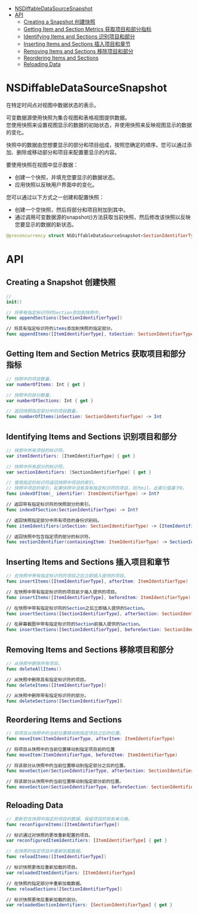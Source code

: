 <!-- TOC -->

- [NSDiffableDataSourceSnapshot](#nsdiffabledatasourcesnapshot)
- [API](#api)
    - [Creating a Snapshot 创建快照](#creating-a-snapshot-创建快照)
    - [Getting Item and Section Metrics 获取项目和部分指标](#getting-item-and-section-metrics-获取项目和部分指标)
    - [Identifying Items and Sections 识别项目和部分](#identifying-items-and-sections-识别项目和部分)
    - [Inserting Items and Sections 插入项目和章节](#inserting-items-and-sections-插入项目和章节)
    - [Removing Items and Sections 移除项目和部分](#removing-items-and-sections-移除项目和部分)
    - [Reordering Items and Sections](#reordering-items-and-sections)
    - [Reloading Data](#reloading-data)

<!-- /TOC -->

# NSDiffableDataSourceSnapshot

在特定时间点对视图中数据状态的表示。

可变数据源使用快照为集合视图和表格视图提供数据。  
您使用快照来设置视图显示的数据的初始状态，并使用快照来反映视图显示的数据的变化。

快照中的数据由您想要显示的部分和项目组成，按照您确定的顺序。您可以通过添加、删除或移动部分和项目来配置要显示的内容。

要使用快照在视图中显示数据：
- 创建一个快照，并填充您要显示的数据状态。
- 应用快照以反映用户界面中的变化。

您可以通过以下方式之一创建和配置快照：
- 创建一个空快照，然后将部分和项目附加到其中。
- 通过调用可变数据源的snapshot()方法获取当前快照，然后修改该快照以反映您要显示的数据的新状态。

```swift
@preconcurrency struct NSDiffableDataSourceSnapshot<SectionIdentifierType, ItemIdentifierType> where SectionIdentifierType : Hashable, SectionIdentifierType : Sendable, ItemIdentifierType : Hashable, ItemIdentifierType : Sendable
```

# API

## Creating a Snapshot 创建快照

```swift
// 
init()

// 将带有指定标识符的Section添加到快照中。
func appendSections([SectionIdentifierType])

// 将具有指定标识符的items添加到快照的指定部分。
func appendItems([ItemIdentifierType], toSection: SectionIdentifierType?)

```

## Getting Item and Section Metrics 获取项目和部分指标

```swift
// 快照中的项目数量。
var numberOfItems: Int { get }

// 快照中的部分数量。
var numberOfSections: Int { get }

// 返回快照指定部分中的项目数量。
func numberOfItems(inSection: SectionIdentifierType) -> Int

```

## Identifying Items and Sections 识别项目和部分

```swift
// 快照中所有项目的标识符。
var itemIdentifiers: [ItemIdentifierType] { get }

// 快照中所有部分的标识符。
var sectionIdentifiers: [SectionIdentifierType] { get }

// 使用指定的标识符返回快照中项目的索引。
// 快照中项目的索引，如果快照中没有具有指定标识符的项目，则为nil。此索引值基于0。
func indexOfItem(_ identifier: ItemIdentifierType) -> Int?

// 返回带有指定标识符的快照部分的索引。
func indexOfSection(SectionIdentifierType) -> Int?

// 返回快照指定部分中所有项目的身份识别码。
func itemIdentifiers(inSection: SectionIdentifierType) -> [ItemIdentifierType]

// 返回快照中包含指定项的部分的标识符。
func sectionIdentifier(containingItem: ItemIdentifierType) -> SectionIdentifierType?
```

## Inserting Items and Sections 插入项目和章节

```swift
// 在快照中带有指定标识符的项目之后立即插入提供的项目。
func insertItems([ItemIdentifierType], afterItem: ItemIdentifierType)

// 在快照中带有指定标识符的项目前夕插入提供的项目。
func insertItems([ItemIdentifierType], beforeItem: ItemIdentifierType)

// 在快照中带有指定标识符的Section之后立即插入提供的Section。
func insertSections([SectionIdentifierType], afterSection: SectionIdentifierType)

// 在屏幕截图中带有指定标识符的Section前插入提供的Section。
func insertSections([SectionIdentifierType], beforeSection: SectionIdentifierType)
```

## Removing Items and Sections 移除项目和部分

```swift
// 从快照中删除所有项目。
func deleteAllItems()

// 从快照中删除具有指定标识符的项目。
func deleteItems([ItemIdentifierType])

// 从快照中删除带有指定标识符的部分。
func deleteSections([SectionIdentifierType])

```

## Reordering Items and Sections

```swift
// 将项目从快照中的当前位置移动到指定项目之后的位置。
func moveItem(ItemIdentifierType, afterItem: ItemIdentifierType)

// 将项目从快照中的当前位置移动到指定项目前的位置
func moveItem(ItemIdentifierType, beforeItem: ItemIdentifierType)

// 将该部分从快照中的当前位置移动到指定部分之后的位置。
func moveSection(SectionIdentifierType, afterSection: SectionIdentifierType)

// 将该部分从快照中的当前位置移动到指定部分前的位置。
func moveSection(SectionIdentifierType, beforeSection: SectionIdentifierType)
```

## Reloading Data

```swift
// 更新您在快照中指定的项目的数据，保留项目的现有单元格。
func reconfigureItems([ItemIdentifierType])

// 标识通过对快照的更改重新配置的项目。
var reconfiguredItemIdentifiers: [ItemIdentifierType] { get }

// 在快照的指定项目中重新加载数据。
func reloadItems([ItemIdentifierType])

// 标识快照更改后重新加载的项目。
var reloadedItemIdentifiers: [ItemIdentifierType]

// 在快照的指定部分中重新加载数据。
func reloadSections([SectionIdentifierType])

// 标识快照更改后重新加载的部分。
var reloadedSectionIdentifiers: [SectionIdentifierType] { get }
```
